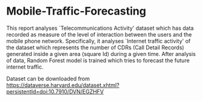 # Mobile-Traffic-Forecasting
This report analyses \`Telecommunications Activity' dataset which has data recorded as measure of the
level of interaction between the users and the mobile phone network. Specifically, it analyses \`Internet
traffic activity' of the dataset which represents the number of CDRs (Call Detail Records) generated
inside a given area (square Id) during a given time. After analysis of data, Random Forest model is
trained which tries to forecast the future internet traffic.

Dataset can be downloaded from https://dataverse.harvard.edu/dataset.xhtml?persistentId=doi:10.7910/DVN/EGZHFV
